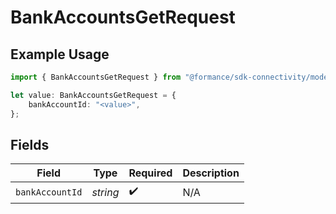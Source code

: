 # BankAccountsGetRequest

## Example Usage

```typescript
import { BankAccountsGetRequest } from "@formance/sdk-connectivity/models/operations";

let value: BankAccountsGetRequest = {
    bankAccountId: "<value>",
};
```

## Fields

| Field              | Type               | Required           | Description        |
| ------------------ | ------------------ | ------------------ | ------------------ |
| `bankAccountId`    | *string*           | :heavy_check_mark: | N/A                |